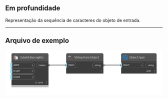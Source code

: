 ## Em profundidade
Representação da sequência de caracteres do objeto de entrada.
___
## Arquivo de exemplo

![String from Object](./CoreNodeModels.FromObject_img.jpg)

